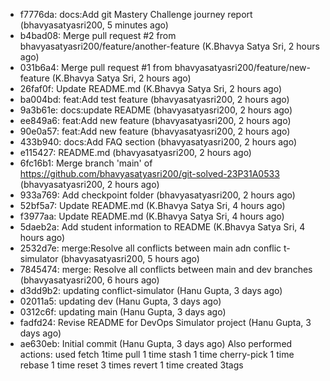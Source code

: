 
- f7776da: docs:Add git Mastery Challenge journey report (bhavyasatyasri200, 5 minutes ago)
- b4bad08: Merge pull request #2 from bhavyasatyasri200/feature/another-feature (K.Bhavya Satya Sri, 2 hours ago)
- 031b6a4: Merge pull request #1 from bhavyasatyasri200/feature/new-feature (K.Bhavya Satya Sri, 2 hours ago)
- 26faf0f: Update README.md (K.Bhavya Satya Sri, 2 hours ago)
- ba004bd: feat:Add test feature (bhavyasatyasri200, 2 hours ago)
- 9a3b61e: docs:update README (bhavyasatyasri200, 2 hours ago)
- ee849a6: feat:Add new feature (bhavyasatyasri200, 2 hours ago)
- 90e0a57: feat:Add new feature (bhavyasatyasri200, 2 hours ago)
- 433b940: docs:Add FAQ section (bhavyasatyasri200, 2 hours ago)
- e115427: README.md (bhavyasatyasri200, 2 hours ago)
- 6fc16b1: Merge branch 'main' of https://github.com/bhavyasatyasri200/git-solved-23P31A0533 (bhavyasatyasri200, 2 hours ago)
- 933a769: Add checkpoint folder (bhavyasatyasri200, 2 hours ago)
- 52bf5a7: Update README.md (K.Bhavya Satya Sri, 4 hours ago)
- f3977aa: Update README.md (K.Bhavya Satya Sri, 4 hours ago)
- 5daeb2a: Add student information to README (K.Bhavya Satya Sri, 4 hours ago)
- 2532d7e: merge:Resolve all conflicts between main adn conflic t-simulator (bhavyasatyasri200, 5 hours ago)
- 7845474: merge: Resolve all conflicts between main and dev branches (bhavyasatyasri200, 6 hours ago)
- d3dd9b2: updating conflict-simulator (Hanu Gupta, 3 days ago)
- 02011a5: updating dev (Hanu Gupta, 3 days ago)
- 0312c6f: updating main (Hanu Gupta, 3 days ago)
- fadfd24: Revise README for DevOps Simulator project (Hanu Gupta, 3 days ago)
- ae630eb: Initial commit (Hanu Gupta, 3 days ago)
Also performed actions:
used fetch 1time
     pull 1 time
     stash 1 time
     cherry-pick 1 time
     rebase 1 time
     reset 3 times
     revert 1 time
created 3tags

